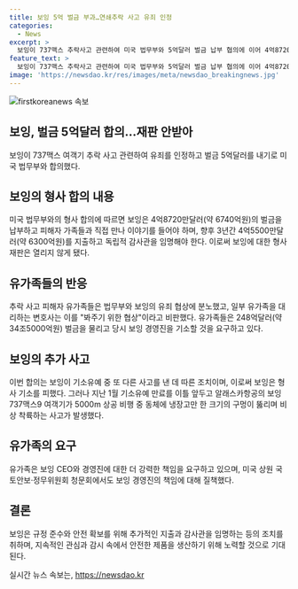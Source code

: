 ```yaml
---
title: 보잉 5억 벌금 부과…연쇄추락 사고 유죄 인정
categories:
  - News
excerpt: >
  보잉이 737맥스 추락사고 관련하여 미국 법무부와 5억달러 벌금 납부 협의에 이어 4억8720만달러 벌금과 조치를 합의함. 보잉은 형사재판을 피하고, 지난 1월 유죄 인정 후 5000m 상공에서 발생한 동체 구멍 사고로 기소됨. 피해자 유족은 더 높은 벌금과 보잉 경영진 기소를 요구하고 있음.
feature_text: >
  보잉이 737맥스 추락사고 관련하여 미국 법무부와 5억달러 벌금 납부 협의에 이어 4억8720만달러 벌금과 조치를 합의함. 보잉은 형사재판을 피하고, 지난 1월 유죄 인정 후 5000m 상공에서 발생한 동체 구멍 사고로 기소됨. 피해자 유족은 더 높은 벌금과 보잉 경영진 기소를 요구하고 있음.
image: 'https://newsdao.kr/res/images/meta/newsdao_breakingnews.jpg'
---
```


<p><img src="https://newsdao.kr/res/images/meta/newsdao_breakingnews.jpg" alt="firstkoreanews 속보" /></p>

<h2>보잉, 벌금 5억달러 합의…재판 안받아</h2>

<p data-ke-size="size16">보잉이 737맥스 여객기 추락 사고 관련하여 유죄를 인정하고 벌금 5억달러를 내기로 미국 법무부와 합의했다.</p>

<h2 data-ke-size="size26">보잉의 형사 합의 내용</h2>

<p data-ke-size="size16">미국 법무부와의 형사 합의에 따르면 보잉은 4억8720만달러(약 6740억원)의 벌금을 납부하고 피해자 가족들과 직접 만나 이야기를 들어야 하며, 향후 3년간 4억5500만달러(약 6300억원)를 지출하고 독립적 감사관을 임명해야 한다. 이로써 보잉에 대한 형사재판은 열리지 않게 됐다.</p>

<h2 data-ke-size="size26">유가족들의 반응</h2>

<p data-ke-size="size16">추락 사고 피해자 유가족들은 법무부와 보잉의 유죄 협상에 분노했고, 일부 유가족을 대리하는 변호사는 이를 "봐주기 위한 협상"이라고 비판했다. 유가족들은 248억달러(약 34조5000억원) 벌금을 물리고 당시 보잉 경영진을 기소할 것을 요구하고 있다.</p>

<h2 data-ke-size="size26">보잉의 추가 사고</h2>

<p data-ke-size="size16">이번 합의는 보잉이 기소유예 중 또 다른 사고를 낸 데 따른 조치이며, 이로써 보잉은 형사 기소를 피했다. 그러나 지난 1월 기소유예 만료를 이틀 앞두고 알래스카항공의 보잉 737맥스9 여객기가 5000m 상공 비행 중 동체에 냉장고만 한 크기의 구멍이 뚫리며 비상 착륙하는 사고가 발생했다.</p>

<h2 data-ke-size="size26">유가족의 요구</h2>

<p data-ke-size="size16">유가족은 보잉 CEO와 경영진에 대한 더 강력한 책임을 요구하고 있으며, 미국 상원 국토안보·정무위원회 청문회에서도 보잉 경영진의 책임에 대해 질책했다.</p>

<h2 data-ke-size="size26">결론</h2>

<p data-ke-size="size16">보잉은 규정 준수와 안전 확보를 위해 추가적인 지출과 감사관을 임명하는 등의 조치를 취하며, 지속적인 관심과 감시 속에서 안전한 제품을 생산하기 위해 노력할 것으로 기대된다.</p>
실시간 뉴스 속보는, <a href="https://newsdao.kr" rel="dofollow">https://newsdao.kr</a>


